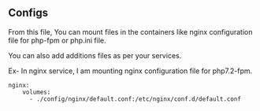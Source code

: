 ## Configs

From this file, You can mount files in the containers like nginx configuration file for php-fpm or php.ini file.

You can also add additions files as per your services.

Ex- In nginx service, I am mounting nginx configuration file for php7.2-fpm.

```
nginx:
    volumes:
      - ./config/nginx/default.conf:/etc/nginx/conf.d/default.conf
```